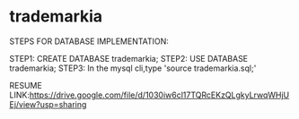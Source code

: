 # trademarkia
STEPS FOR DATABASE IMPLEMENTATION:

STEP1: CREATE DATABASE trademarkia; STEP2: USE DATABASE trademarkia; STEP3: In the mysql cli,type 'source trademarkia.sql;'

RESUME LINK:https://drive.google.com/file/d/1030iw6cl17TQRcEKzQLgkyLrwqWHjUEj/view?usp=sharing
